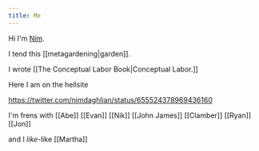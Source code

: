 ```yaml
---
title: Me
---
```


Hi I'm [Ním](http://nimdaghlian.com).

I tend this [[metagardening|garden]].

I wrote [[The Conceptual Labor Book|Conceptual Labor.]]

<!-- end excerpt -->

Here I am on the hellsite

https://twitter.com/nimdaghlian/status/655524378969436160



I'm frens with [[Abe]] [[Evan]] [[Nik]] [[John James]] [[Clamber]] [[Ryan]] [[Jon]]

and I *like*-like [[Martha]]
